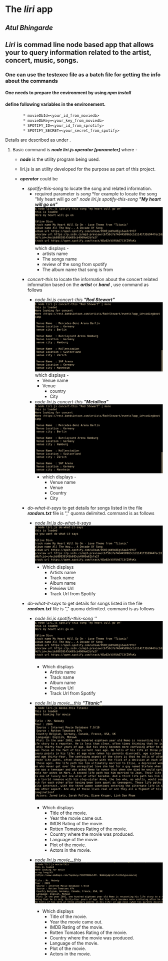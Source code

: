 # The  **_liri_**  app 
## ***Atul Bhingarde***

## **_Liri_**  is commad line node based app that allows your to query information related to the artist, concert, music, songs.

### One can use the testexec file as a batch file for getting the info about the commands

#### One needs to prepare the environment by using **_npm install_**

#### define following variables in the environement.

			* movieDbId=<your_id_from_moviedb>
			* movieDbKey=<your_key_from_moviedb>
			* SPOTIFY_ID=<your_id_from_sprotify>
			* SPOTIFY_SECRET=<your_secret_from_spotify>


Details are described as under .

 1. Basic command is **_node liri.js operator [parameter]_** where -
 	 * ***node*** is the utility program being used.
	 * liri.js is an utility developed for the purpose as part of this project.
	 * ***operator*** could be 	 
		 * *spotify-this-song* to locate the song and related information.
			 * required parameter is *song* 
*for example to locate the song "My heart will go on"
_node liri.js spotify-this-song_  **_"My heart will go on"_**
![Alt text](/screen_shots/spotify-this-song.png?raw=true "spotify-this-song")
which displays - 
				* artists name
				*	The songs name
				*	review of the song from spotify
				*	The album name that song is from
    
		-   *concert-this* to locate the information about the concert related information based on the ***artist*** or  ***band*** , use command as follows 
			- _node liri.js concert-this_  **_"Rod Stewart"_**  
![Alt text](/screen_shots/concert-this.bmp?raw=true "concert-this")
which displays -
				- Venue name
				- Venue 
					- country
					- City
			- _node liri.js concert-this_  **_"Metallica"_**  ![Alt text](/screen_shots/concert-this.bmp?raw=true "concert-this")
				- which displays -
					- Venue name
					- Venue 
					- Country
					- City
		-  *do-what-it-says* to get details for songs listed in the file ***random.txt*** file is "," quoma delimited. command is as follows
			- _node liri.js do-what-it-says_  ![Alt text](/screen_shots/do-what-it-says.png?raw=true "do-what-it-says")
				- Which displays
					- Artists name
					- Track name
					- Album name
					- Preview Url 
					- Track Url from Spotify
   
		-  *do-what-it-says* to get details for songs listed in the file ***random.txt*** file is "," quoma delimited. command is as follows
			- _node liri.js spotify-this-song '<song name here>'_ ![Alt text](/screen_shots/spotify-this-song.png?raw=true "do-what-it-says")
				- Which displays
					- Artists name
					- Track name
					- Album name
					- Preview Url 
					- Track Url from Spotify
   
			- _node liri.js movie__this_  **_"Titanic"_**  ![Alt text](/screen_shots/movie-this.png?raw=true "movie-this")
				- Which displays
					- Title of the movie.
					- Year the movie came out.
					- IMDB Rating of the movie.
					- Rotten Tomatoes Rating of the movie.
					- Country where the movie was produced.
					- Language of the movie.
					- Plot of the movie.
					- Actors in the movie.
			- _node liri.js movie__this_ ![Alt text](/screen_shots/mr_nobody.png?raw=true "mr-nobody")
				- Which displays
					- Title of the movie.
					- Year the movie came out.
					- IMDB Rating of the movie.
					- Rotten Tomatoes Rating of the movie.
					- Country where the movie was produced.
					- Language of the movie.
					- Plot of the movie.
					- Actors in the movie.
